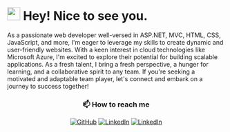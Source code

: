 <h1><img src="https://emojis.slackmojis.com/emojis/images/1531849430/4246/blob-sunglasses.gif?1531849430" width="30"/> Hey! Nice to see you.</h1>
As a passionate web developer well-versed in ASP.NET, MVC, HTML, CSS, JavaScript, and more, I'm eager to leverage my skills to create dynamic and user-friendly websites. With a keen interest in cloud technologies like Microsoft Azure, I'm excited to explore their potential for building scalable applications. As a fresh talent, I bring a fresh perspective, a hunger for learning, and a collaborative spirit to any team. If you're seeking a motivated and adaptable team player, let's connect and embark on a journey to success together!
<h3 align="center">
📫 How to reach me
</h3>

<p align="center">
	<a href="github.com/Jahangir702"><img src="https://img.shields.io/github/followers/mehedi-66.svg?label=GitHub&style=social" alt="GitHub"></a>
	<a href="https://www.linkedin.com/in/jahangiralam702/"><img src="https://img.shields.io/badge/LinkedIn--_.svg?style=social&logo=linkedin" alt="LinkedIn"></a>
	<a href="https://www.facebook.com/Jahangir702/"><img src="https://img.shields.io/badge/Facebook--_.svg?style=social&logo=facebook" alt="LinkedIn"></a>
</p>
